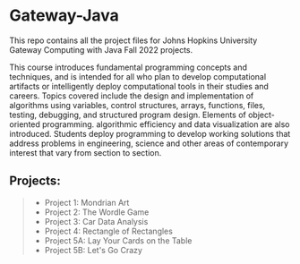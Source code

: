 # Gateway-Java
This repo contains all the project files for Johns Hopkins University Gateway Computing with Java Fall 2022 projects.

This course introduces fundamental programming concepts and techniques, and is intended for all who plan to develop computational artifacts or
intelligently deploy computational tools in their studies and careers. Topics covered include the design and implementation of algorithms using variables,
control structures, arrays, functions, files, testing, debugging, and structured program design. Elements of object-oriented programming. algorithmic
efficiency and data visualization are also introduced. Students deploy programming to develop working solutions that address problems in engineering,
science and other areas of contemporary interest that vary from section to section.

## Projects:
> - Project 1: Mondrian Art
> - Project 2: The Wordle Game
> - Project 3: Car Data Analysis
> - Project 4: Rectangle of Rectangles
> - Project 5A: Lay Your Cards on the Table
> - Project 5B: Let's Go Crazy

